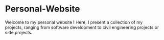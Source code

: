 # Personal-Website
Welcome to my personal website ! Here, I present a collection of my projects, ranging from software development to civil engineering projects or side projects.
